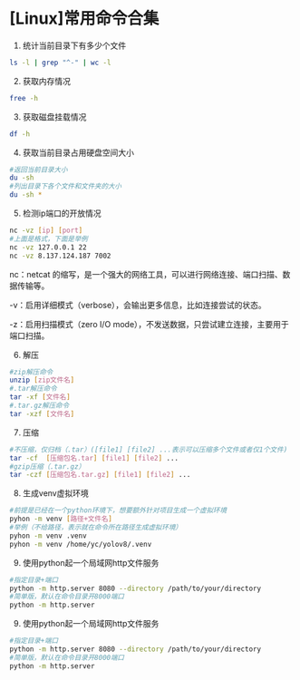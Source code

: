 # [Linux]常用命令合集


1. 统计当前目录下有多少个文件
```Bash
ls -l | grep "^-" | wc -l
```


2. 获取内存情况
```Bash
free -h
```

3. 获取磁盘挂载情况
```Bash
df -h
```

4. 获取当前目录占用硬盘空间大小
```Bash
#返回当前目录大小
du -sh
#列出目录下各个文件和文件夹的大小
du -sh *
```

5. 检测ip端口的开放情况
```Bash
nc -vz [ip] [port]
#上面是格式，下面是举例
nc -vz 127.0.0.1 22
nc -vz 8.137.124.187 7002
```
<procedure title="解释：" id="inject-a-procedure">
    <p><shortcut>nc</shortcut>：netcat 的缩写，是一个强大的网络工具，可以进行网络连接、端口扫描、数据传输等。</p>
    <p><shortcut>-v</shortcut>：启用详细模式（verbose），会输出更多信息，比如连接尝试的状态。</p>
    <p><shortcut>-z</shortcut>：启用扫描模式（zero I/O mode），不发送数据，只尝试建立连接，主要用于端口扫描。</p>
</procedure>

6. 解压
```Bash
#zip解压命令
unzip [zip文件名]
#.tar解压命令
tar -xf [文件名]
#.tar.gz解压命令
tar -xzf [文件名]
```

7. 压缩
```Bash
#不压缩，仅归档（.tar）([file1] [file2] ...表示可以压缩多个文件或者仅1个文件)
tar -cf  [压缩包名.tar] [file1] [file2] ...
#gzip压缩（.tar.gz）
tar -czf [压缩包名.tar.gz] [file1] [file2] ...
```

8. 生成venv虚拟环境
```Bash
#前提是已经在一个python环境下，想要额外针对项目生成一个虚拟环境
pyhon -m venv [路径+文件名]
#举例（不给路径，表示就在命令所在路径生成虚拟环境）
pyhon -m venv .venv
pyhon -m venv /home/yc/yolov8/.venv
```
9. 使用python起一个局域网http文件服务
```Bash
#指定目录+端口
python -m http.server 8080 --directory /path/to/your/directory
#简单版，默认在命令目录开8000端口
python -m http.server
```
9. 使用python起一个局域网http文件服务
```Bash
#指定目录+端口
python -m http.server 8080 --directory /path/to/your/directory
#简单版，默认在命令目录开8000端口
python -m http.server
```

